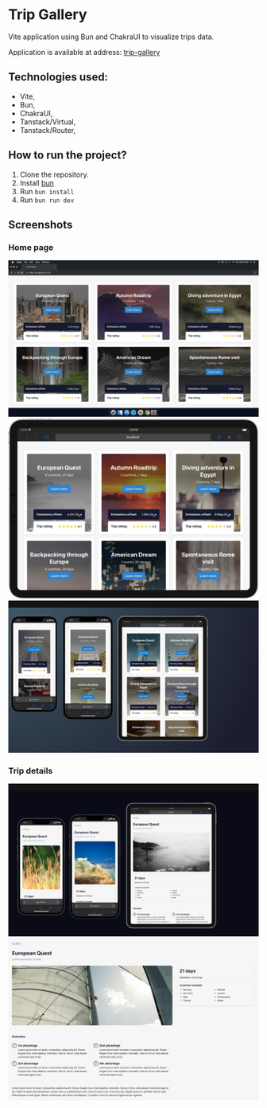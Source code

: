 # Trip Gallery

Vite application using Bun and ChakraUI to visualize trips data.

Application is available at address: [trip-gallery](https://trip-gallery.vercel.app/)

## Technologies used:
- Vite,
- Bun,
- ChakraUI,
- Tanstack/Virtual,
- Tanstack/Router,

## How to run the project?
1. Clone the repository.
2. Install [bun](https://bun.sh/)
3. Run `bun install`
4. Run `bun run dev`

## Screenshots

### Home page
![](screenshots/main_macbook.png)
![](screenshots/main_iPad.png)
![](screenshots/main_iPhones.png)

### Trip details
![](screenshots/details_apple.png)
![](screenshots/details_macbook.png)